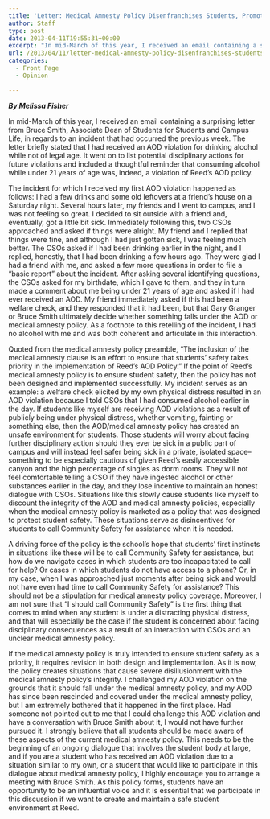 ```yaml
---
title: 'Letter: Medical Amnesty Policy Disenfranchises Students, Promotes Unsafe Environment'
author: Staff
type: post
date: 2013-04-11T19:55:31+00:00
excerpt: "In mid-March of this year, I received an email containing a surprising letter from Bruce Smith, Associate Dean of Students for Students and Campus Life, in regards to an incident that had occurred the previous week. The letter briefly stated that I had received an AOD violation for drinking alcohol while not of legal age. It went on to list potential disciplinary actions for future violations and included a thoughtful reminder that consuming alcohol while under 21 years of age was, indeed, a violation of Reed's AOD policy."
url: /2013/04/11/letter-medical-amnesty-policy-disenfranchises-students-promotes-unsafe-environment/
categories:
  - Front Page
  - Opinion

---
```

<div>
  <p>
    <b><i>By Melissa Fisher</i></b>
  </p>
</div>

In mid-March of this year, I received an email containing a surprising letter from Bruce Smith, Associate Dean of Students for Students and Campus Life, in regards to an incident that had occurred the previous week. The letter briefly stated that I had received an AOD violation for drinking alcohol while not of legal age. It went on to list potential disciplinary actions for future violations and included a thoughtful reminder that consuming alcohol while under 21 years of age was, indeed, a violation of Reed&#8217;s AOD policy.

The incident for which I received my first AOD violation happened as follows: I had a few drinks and some old leftovers at a friend&#8217;s house on a Saturday night. Several hours later, my friends and I went to campus, and I was not feeling so great. I decided to sit outside with a friend and, eventually, got a little bit sick. Immediately following this, two CSOs approached and asked if things were alright. My friend and I replied that things were fine, and although I had just gotten sick, I was feeling much better. The CSOs asked if I had been drinking earlier in the night, and I replied, honestly, that I had been drinking a few hours ago. They were glad I had a friend with me, and asked a few more questions in order to file a &#8220;basic report&#8221; about the incident. After asking several identifying questions, the CSOs asked for my birthdate, which I gave to them, and they in turn made a comment about me being under 21 years of age and asked if I had ever received an AOD. My friend immediately asked if this had been a welfare check, and they responded that it had been, but that Gary Granger or Bruce Smith ultimately decide whether something falls under the AOD or medical amnesty policy. As a footnote to this retelling of the incident, I had no alcohol with me and was both coherent and articulate in this interaction.

Quoted from the medical amnesty policy preamble, &#8220;The inclusion of the medical amnesty clause is an effort to ensure that students’ safety takes priority in the implementation of Reed’s AOD Policy.&#8221; If the point of Reed&#8217;s medical amnesty policy is to ensure student safety, then the policy has not been designed and implemented successfully. My incident serves as an example: a welfare check elicited by my own physical distress resulted in an AOD violation because I told CSOs that I had consumed alcohol earlier in the day. If students like myself are receiving AOD violations as a result of publicly being under physical distress, whether vomiting, fainting or something else, then the AOD/medical amnesty policy has created an unsafe environment for students. Those students will worry about facing further disciplinary action should they ever be sick in a public part of campus and will instead feel safer being sick in a private, isolated space–something to be especially cautious of given Reed&#8217;s easily accessible canyon and the high percentage of singles as dorm rooms. They will not feel comfortable telling a CSO if they have ingested alcohol or other substances earlier in the day, and they lose incentive to maintain an honest dialogue with CSOs. Situations like this slowly cause students like myself to discount the integrity of the AOD and medical amnesty policies, especially when the medical amnesty policy is marketed as a policy that was designed to protect student safety. These situations serve as disincentives for students to call Community Safety for assistance when it is needed.

A driving force of the policy is the school&#8217;s hope that students&#8217; first instincts in situations like these will be to call Community Safety for assistance, but how do we navigate cases in which students are too incapacitated to call for help? Or cases in which students do not have access to a phone? Or, in my case, when I was approached just moments after being sick and would not have even had time to call Community Safety for assistance? This should not be a stipulation for medical amnesty policy coverage. Moreover, I am not sure that &#8220;I should call Community Safety&#8221; is the first thing that comes to mind when any student is under a distracting physical distress, and that will especially be the case if the student is concerned about facing disciplinary consequences as a result of an interaction with CSOs and an unclear medical amnesty policy.

If the medical amnesty policy is truly intended to ensure student safety as a priority, it requires revision in both design and implementation. As it is now, the policy creates situations that cause severe disillusionment with the medical amnesty policy&#8217;s integrity. I challenged my AOD violation on the grounds that it should fall under the medical amnesty policy, and my AOD has since been rescinded and covered under the medical amnesty policy, but I am extremely bothered that it happened in the first place. Had someone not pointed out to me that I could challenge this AOD violation and have a conversation with Bruce Smith about it, I would not have further pursued it. I strongly believe that all students should be made aware of these aspects of the current medical amnesty policy. This needs to be the beginning of an ongoing dialogue that involves the student body at large, and if you are a student who has received an AOD violation due to a situation similar to my own, or a student that would like to participate in this dialogue about medical amnesty policy, I highly encourage you to arrange a meeting with Bruce Smith. As this policy forms, students have an opportunity to be an influential voice and it is essential that we participate in this discussion if we want to create and maintain a safe student environment at Reed.